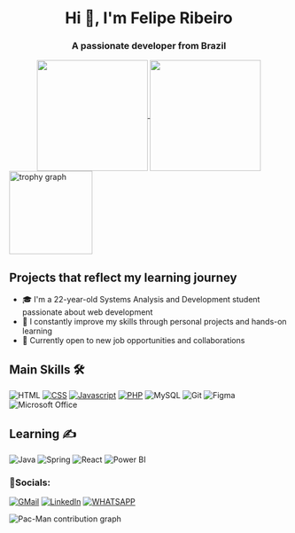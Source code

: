 <h1 align="center">Hi 👋, I'm Felipe Ribeiro</h1>
<h3 align="center">A passionate developer from Brazil</h3>

<div align="center">
<a href="https://github.com/anuraghazra/github-readme-stats">
  <img height=200 align="center" src="https://github-readme-stats.vercel.app/api?username=FelipeRibeir0&rank_icon=github&show_icons=true&theme=react&hide=issues" />
</a>
  <img height=200 align="center" src="https://github-readme-stats.vercel.app/api/top-langs?username=FelipeRibeir0&layout=compact&langs_count=8&card_width=320&theme=react" />
</a>
</div>
  <img src="https://github-profile-trophy.vercel.app?username=FelipeRibeir0&theme=discord&column=-1&row=1&margin-w=8&margin-h=8&no-bg=false&no-frame=false&order=4" height="150" alt="trophy graph"  />
<div>

  ## Projects that reflect my learning journey
  
- 🎓 I'm a 22-year-old Systems Analysis and Development student passionate about web development  
- 🧠 I constantly improve my skills through personal projects and hands-on learning  
- 💼 Currently open to new job opportunities and collaborations
    
## Main Skills 🛠️

![HTML](https://img.shields.io/badge/HTML-E34F26?style=for-the-badge&logo=html5&logoColor=white)
[![CSS](https://img.shields.io/badge/CSS-1572B6?style=for-the-badge&logo=css3&logoColor=white)](https://feliperibeir0.github.io/Todo-List/)
[![Javascript](https://img.shields.io/badge/JavaScript-D4AA00.svg?style=for-the-badge&logo=JavaScript&logoColor=white)](https://feliperibeir0.github.io/Weather-App)
[![PHP](https://img.shields.io/badge/PHP-777BB4?style=for-the-badge&logo=php&logoColor=white)](https://github.com/FelipeRibeir0/cursoFullStack)
![MySQL](https://img.shields.io/badge/MySQL-4479A1.svg?style=for-the-badge&logo=MySQL&logoColor=white)
![Git](https://img.shields.io/badge/GIT-E44C30?style=for-the-badge&logo=git&logoColor=white)
![Figma](https://img.shields.io/badge/Figma-F24E1E?style=for-the-badge&logo=figma&logoColor=white)
![Microsoft Office](https://img.shields.io/badge/Microsoft_Office-D83B01?style=for-the-badge&logo=microsoft-office&logoColor=white)
## Learning :writing_hand:

![Java](https://img.shields.io/badge/Java-ED8B00?style=for-the-badge&logo=openjdk&logoColor=white)
![Spring](https://img.shields.io/badge/Spring-6DB33F?style=for-the-badge&logo=spring&logoColor=white)
![React](https://img.shields.io/badge/-reactjs-61BFFF.svg?style=for-the-badge&logo=react&logoColor=white)
![Power BI](https://img.shields.io/badge/Power_BI-F2C811?style=for-the-badge&logo=powerbi&logoColor=black)

<div>  
  <h3 align="left">🔸Socials:</h3>

  [![GMail](https://img.shields.io/badge/Gmail-D14836?style=for-the-badge&logo=gmail&logoColor=white)](mailto:felipecorreiaribeiro7@gmail.com)
  [![LinkedIn](https://img.shields.io/badge/LinkedIn-0077B5?style=for-the-badge&logo=linkedin&logoColor=white)](https://www.linkedin.com/in/felipe-correia-ribeiro)
  [![WHATSAPP](https://img.shields.io/badge/WhatsApp-25D366?style=for-the-badge&logo=whatsapp&logoColor=white)](https://wa.me/+5511980832140)
</div>

<picture>
  <source media="(prefers-color-scheme: dark)" srcset="https://raw.githubusercontent.com/FelipeRibeir0/FelipeRibeir0/output/pacman-contribution-graph-dark.svg">
  <img alt="Pac-Man contribution graph" src="https://raw.githubusercontent.com/FelipeRibeir0/FelipeRibeir0/output/pacman-contribution-graph.svg">
</picture>
